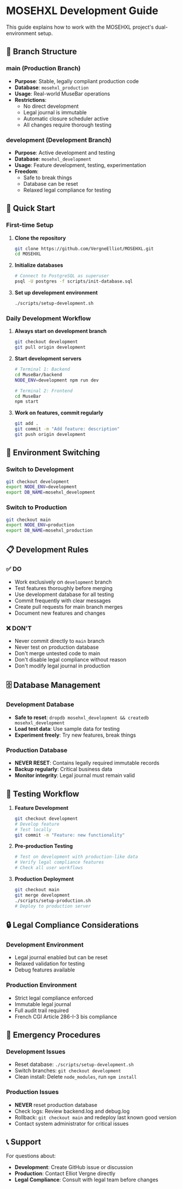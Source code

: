 # MOSEHXL Development Guide

This guide explains how to work with the MOSEHXL project's dual-environment setup.

## 🌿 Branch Structure

### main (Production Branch)
- **Purpose**: Stable, legally compliant production code
- **Database**: `mosehxl_production`
- **Usage**: Real-world MuseBar operations
- **Restrictions**: 
  - No direct development
  - Legal journal is immutable
  - Automatic closure scheduler active
  - All changes require thorough testing

### development (Development Branch)
- **Purpose**: Active development and testing
- **Database**: `mosehxl_development`
- **Usage**: Feature development, testing, experimentation
- **Freedom**: 
  - Safe to break things
  - Database can be reset
  - Relaxed legal compliance for testing

## 🚀 Quick Start

### First-time Setup

1. **Clone the repository**
   ```bash
   git clone https://github.com/VergneElliot/MOSEHXL.git
   cd MOSEHXL
   ```

2. **Initialize databases**
   ```bash
   # Connect to PostgreSQL as superuser
   psql -U postgres -f scripts/init-database.sql
   ```

3. **Set up development environment**
   ```bash
   ./scripts/setup-development.sh
   ```

### Daily Development Workflow

1. **Always start on development branch**
   ```bash
   git checkout development
   git pull origin development
   ```

2. **Start development servers**
   ```bash
   # Terminal 1: Backend
   cd MuseBar/backend
   NODE_ENV=development npm run dev
   
   # Terminal 2: Frontend
   cd MuseBar
   npm start
   ```

3. **Work on features, commit regularly**
   ```bash
   git add .
   git commit -m "Add feature: description"
   git push origin development
   ```

## 🔄 Environment Switching

### Switch to Development
```bash
git checkout development
export NODE_ENV=development
export DB_NAME=mosehxl_development
```

### Switch to Production
```bash
git checkout main
export NODE_ENV=production
export DB_NAME=mosehxl_production
```

## 📋 Development Rules

### ✅ DO
- Work exclusively on `development` branch
- Test features thoroughly before merging
- Use development database for all testing
- Commit frequently with clear messages
- Create pull requests for main branch merges
- Document new features and changes

### ❌ DON'T
- Never commit directly to `main` branch
- Never test on production database
- Don't merge untested code to main
- Don't disable legal compliance without reason
- Don't modify legal journal in production

## 🗄️ Database Management

### Development Database
- **Safe to reset**: `dropdb mosehxl_development && createdb mosehxl_development`
- **Load test data**: Use sample data for testing
- **Experiment freely**: Try new features, break things

### Production Database
- **NEVER RESET**: Contains legally required immutable records
- **Backup regularly**: Critical business data
- **Monitor integrity**: Legal journal must remain valid

## 🧪 Testing Workflow

1. **Feature Development**
   ```bash
   git checkout development
   # Develop feature
   # Test locally
   git commit -m "Feature: new functionality"
   ```

2. **Pre-production Testing**
   ```bash
   # Test on development with production-like data
   # Verify legal compliance features
   # Check all user workflows
   ```

3. **Production Deployment**
   ```bash
   git checkout main
   git merge development
   ./scripts/setup-production.sh
   # Deploy to production server
   ```

## 🔒 Legal Compliance Considerations

### Development Environment
- Legal journal enabled but can be reset
- Relaxed validation for testing
- Debug features available

### Production Environment
- Strict legal compliance enforced
- Immutable legal journal
- Full audit trail required
- French CGI Article 286-I-3 bis compliance

## 🚨 Emergency Procedures

### Development Issues
- Reset database: `./scripts/setup-development.sh`
- Switch branches: `git checkout development`
- Clean install: Delete `node_modules`, run `npm install`

### Production Issues
- **NEVER** reset production database
- Check logs: Review backend.log and debug.log
- Rollback: `git checkout main` and redeploy last known good version
- Contact system administrator for critical issues

## 📞 Support

For questions about:
- **Development**: Create GitHub issue or discussion
- **Production**: Contact Elliot Vergne directly
- **Legal Compliance**: Consult with legal team before changes 